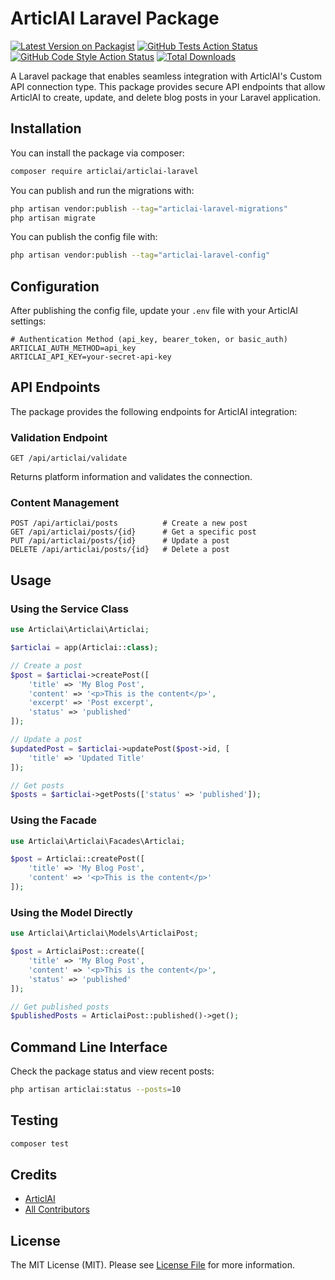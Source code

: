 # ArticlAI Laravel Package

[![Latest Version on Packagist](https://img.shields.io/packagist/v/articlai/articlai-laravel.svg?style=flat-square)](https://packagist.org/packages/articlai/articlai-laravel)
[![GitHub Tests Action Status](https://img.shields.io/github/actions/workflow/status/articlai/articlai-laravel/run-tests.yml?branch=main&label=tests&style=flat-square)](https://github.com/articlai/articlai-laravel/actions?query=workflow%3Arun-tests+branch%3Amain)
[![GitHub Code Style Action Status](https://img.shields.io/github/actions/workflow/status/articlai/articlai-laravel/fix-php-code-style-issues.yml?branch=main&label=code%20style&style=flat-square)](https://github.com/articlai/articlai-laravel/actions?query=workflow%3A"Fix+PHP+code+style+issues"+branch%3Amain)
[![Total Downloads](https://img.shields.io/packagist/dt/articlai/articlai-laravel.svg?style=flat-square)](https://packagist.org/packages/articlai/articlai-laravel)

A Laravel package that enables seamless integration with ArticlAI's Custom API connection type. This package provides secure API endpoints that allow ArticlAI to create, update, and delete blog posts in your Laravel application.

## Installation

You can install the package via composer:

```bash
composer require articlai/articlai-laravel
```

You can publish and run the migrations with:

```bash
php artisan vendor:publish --tag="articlai-laravel-migrations"
php artisan migrate
```

You can publish the config file with:

```bash
php artisan vendor:publish --tag="articlai-laravel-config"
```

## Configuration

After publishing the config file, update your `.env` file with your ArticlAI settings:

```env
# Authentication Method (api_key, bearer_token, or basic_auth)
ARTICLAI_AUTH_METHOD=api_key
ARTICLAI_API_KEY=your-secret-api-key
```

## API Endpoints

The package provides the following endpoints for ArticlAI integration:

### Validation Endpoint
```
GET /api/articlai/validate
```
Returns platform information and validates the connection.

### Content Management
```
POST /api/articlai/posts          # Create a new post
GET /api/articlai/posts/{id}      # Get a specific post
PUT /api/articlai/posts/{id}      # Update a post
DELETE /api/articlai/posts/{id}   # Delete a post
```

## Usage

### Using the Service Class

```php
use Articlai\Articlai\Articlai;

$articlai = app(Articlai::class);

// Create a post
$post = $articlai->createPost([
    'title' => 'My Blog Post',
    'content' => '<p>This is the content</p>',
    'excerpt' => 'Post excerpt',
    'status' => 'published'
]);

// Update a post
$updatedPost = $articlai->updatePost($post->id, [
    'title' => 'Updated Title'
]);

// Get posts
$posts = $articlai->getPosts(['status' => 'published']);
```

### Using the Facade

```php
use Articlai\Articlai\Facades\Articlai;

$post = Articlai::createPost([
    'title' => 'My Blog Post',
    'content' => '<p>This is the content</p>'
]);
```

### Using the Model Directly

```php
use Articlai\Articlai\Models\ArticlaiPost;

$post = ArticlaiPost::create([
    'title' => 'My Blog Post',
    'content' => '<p>This is the content</p>',
    'status' => 'published'
]);

// Get published posts
$publishedPosts = ArticlaiPost::published()->get();
```

## Command Line Interface

Check the package status and view recent posts:

```bash
php artisan articlai:status --posts=10
```

## Testing

```bash
composer test
```

## Credits

- [ArticlAI](https://github.com/articlai)
- [All Contributors](../../contributors)

## License

The MIT License (MIT). Please see [License File](LICENSE.md) for more information.
